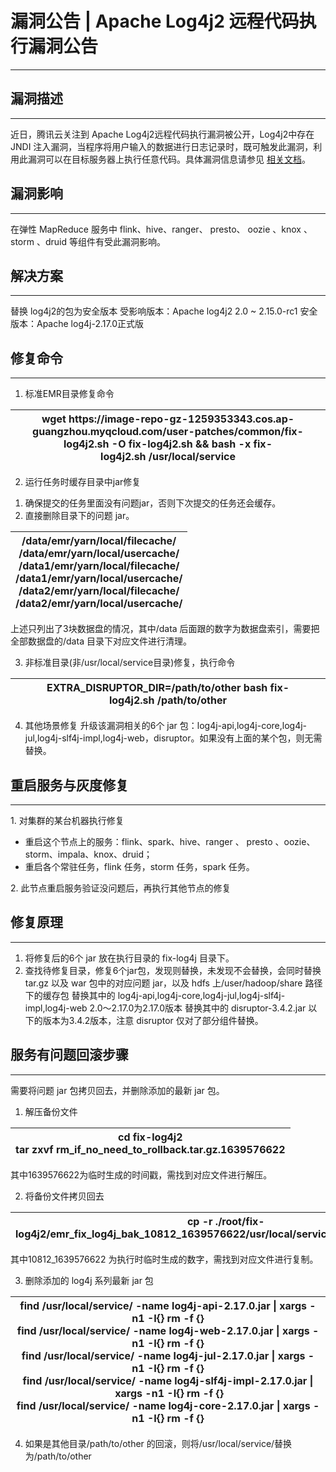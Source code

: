 # 漏洞公告 | Apache Log4j2 远程代码执行漏洞公告

****
## 漏洞描述
-----
近日，腾讯云关注到 Apache Log4j2远程代码执行漏洞被公开，Log4j2中存在 JNDI 注入漏洞，当程序将用户输入的数据进行日志记录时，既可触发此漏洞，利用此漏洞可以在目标服务器上执行任意代码。具体漏洞信息请参见 [相关文档](https://s.tencent.com/research/report/144)。

## 漏洞影响
-----
在弹性 MapReduce 服务中 flink、hive、ranger、 presto、 oozie 、knox 、 storm 、druid 等组件有受此漏洞影响。

## 解决方案
-----

替换 log4j2的包为安全版本
受影响版本：Apache log4j2 2.0 ~ 2.15.0-rc1
安全版本：Apache log4j-2.17.0正式版

## 修复命令
-----
1. 标准EMR目录修复命令
<table>
<thead>
<tr>
<th>wget https://image-repo-gz-1259353343.cos.ap-guangzhou.myqcloud.com/user-patches/common/fix-log4j2.sh -O fix-log4j2.sh && bash -x fix-log4j2.sh /usr/local/service</th>
</tr>
</thead>
</table >

2. 运行任务时缓存目录中jar修复
1) 确保提交的任务里面没有问题jar，否则下次提交的任务还会缓存。
2) 直接删除目录下的问题 jar。
<table>
<thead>
<tr>
<th>/data/emr/yarn/local/filecache/<br>
   /data/emr/yarn/local/usercache/<br>
   /data1/emr/yarn/local/filecache/<br>
   /data1/emr/yarn/local/usercache/<br>
   /data2/emr/yarn/local/filecache/<br>
   /data2/emr/yarn/local/usercache/</th>
</tr>
</thead>
</table >
上述只列出了3块数据盘的情况，其中/data 后面跟的数字为数据盘索引，需要把全部数据盘的/data 目录下对应文件进行清理。

3. 非标准目录(非/usr/local/service目录)修复，执行命令
 <table>
<thead>
<tr>
<th>EXTRA_DISRUPTOR_DIR=/path/to/other bash fix-log4j2.sh /path/to/other</th>
</tr>
</thead>
</table >

4. 其他场景修复
升级该漏洞相关的6个 jar 包：log4j-api,log4j-core,log4j-jul,log4j-slf4j-impl,log4j-web，disruptor。如果没有上面的某个包，则无需替换。

## 重启服务与灰度修复

-----

1. 对集群的某台机器执行修复
- 重启这个节点上的服务：flink、spark、hive、ranger 、 presto 、oozie、storm、impala、knox、druid；
- 重启各个常驻任务，flink 任务，storm 任务，spark 任务。

2. 此节点重启服务验证没问题后，再执行其他节点的修复

## 修复原理
-----

1. 将修复后的6个 jar 放在执行目录的 fix-log4j 目录下。 
2. 查找待修复目录，修复6个jar包，发现则替换，未发现不会替换，会同时替换 tar.gz 以及 war 包中的对应问题 jar，以及 hdfs 上/user/hadoop/share 路径下的缓存包 替换其中的 log4j-api,log4j-core,log4j-jul,log4j-slf4j-impl,log4j-web 2.0～2.17.0为2.17.0版本 替换其中的 disruptor-3.4.2.jar 以下的版本为3.4.2版本，注意 disruptor 仅对了部分组件替换。

## 服务有问题回滚步骤

-----


需要将问题 jar 包拷贝回去，并删除添加的最新 jar 包。

1. 解压备份文件
<table>
<thead>
<tr>
<th>cd fix-log4j2<br>
   tar zxvf rm_if_no_need_to_rollback.tar.gz.1639576622</th>
</tr>
</thead>
</table >
其中1639576622为临时生成的时间戳，需找到对应文件进行解压。

2. 将备份文件拷贝回去
<table>
<thead>
<tr>
<th>cp -r ./root/fix-log4j2/emr_fix_log4j_bak_10812_1639576622/usr/local/service/* /usr/local/service/</th>
</tr>
</thead>
</table >
其中10812_1639576622 为执行时临时生成的数字，需找到对应文件进行复制。

3. 删除添加的 log4j 系列最新 jar 包
<table>
<thead>
<tr>
<th> find /usr/local/service/ -name log4j-api-2.17.0.jar | xargs -n1 -I{} rm -f {}<br>
  find /usr/local/service/ -name log4j-web-2.17.0.jar | xargs -n1 -I{} rm -f {}<br>
      find /usr/local/service/ -name log4j-jul-2.17.0.jar | xargs -n1 -I{} rm -f {}<br>
 find /usr/local/service/ -name log4j-slf4j-impl-2.17.0.jar | xargs -n1 -I{} rm -f {}<br>
   find /usr/local/service/ -name log4j-core-2.17.0.jar | xargs -n1 -I{} rm -f {}</th>
</tr>
</thead>
</table >

4. 如果是其他目录/path/to/other 的回滚，则将/usr/local/service/替换为/path/to/other


